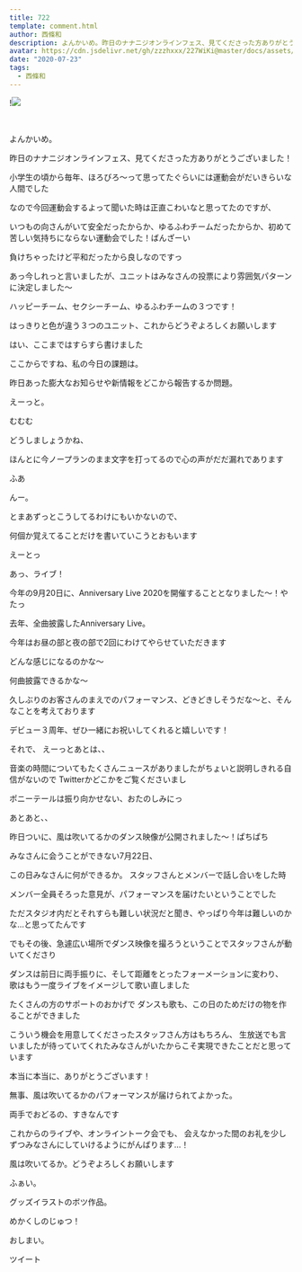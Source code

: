 ```yaml
---
title: 722
template: comment.html
author: 西條和
description: よんかいめ。昨日のナナニジオンラインフェス、見てくださった方ありがとうございました！...
avatar: https://cdn.jsdelivr.net/gh/zzzhxxx/227WiKi@master/docs/assets/photo/avatar/nagomi.jpg
date: "2020-07-23"
tags:
  - 西條和
---
```


!![](https://cdn.jsdelivr.net/gh/227WiKi/227WiKi-image@master/blog-image/nagomi-2020-07-23_1.jpg)



  ﻿
















よんかいめ。



















昨日のナナニジオンラインフェス、見てくださった方ありがとうございました！


















小学生の頃から毎年、ほろびろ〜って思ってたぐらいには運動会がだいきらいな人間でした











なので今回運動会するよって聞いた時は正直こわいなと思ってたのですが、






いつもの向さんがいて安全だったからか、ゆるふわチームだったからか、初めて苦しい気持ちにならない運動会でした！ばんざーい














負けちゃったけど平和だったから良しなのですっ
















あっ今しれっと言いましたが、ユニットはみなさんの投票により雰囲気パターンに決定しました〜






ハッピーチーム、セクシーチーム、ゆるふわチームの３つです！











はっきりと色が違う３つのユニット、これからどうぞよろしくお願いします



















はい、ここまではすらすら書けました






ここからですね、私の今日の課題は。














昨日あった膨大なお知らせや新情報をどこから報告するか問題。














えーっと。













むむむ
















どうしましょうかね、

















ほんとに今ノープランのまま文字を打ってるので心の声がだだ漏れであります













ふあ








んー。













とまあずっとこうしてるわけにもいかないので、











何個か覚えてることだけを書いていこうとおもいます
















えーとっ










あっ、ライブ！








今年の9月20日に、Anniversary Live 2020を開催することとなりました〜！やたっ









去年、全曲披露したAnniversary Live。



今年はお昼の部と夜の部で2回にわけてやらせていただきます





どんな感じになるのかな〜





何曲披露できるかな〜







久しぶりのお客さんのまえでのパフォーマンス、どきどきしそうだな〜と、そんなことを考えております











デビュー３周年、ぜひ一緒にお祝いしてくれると嬉しいです！
















それで、
えーっとあとは、、






音楽の時間についてもたくさんニュースがありましたがちょいと説明しきれる自信がないので
Twitterかどこかをご覧くださいまし









ポニーテールは振り向かせない、おたのしみにっ












あとあと、、










昨日ついに、風は吹いてるかのダンス映像が公開されました〜！ぱちぱち




















みなさんに会うことができない7月22日、

この日みなさんに何ができるか。
スタッフさんとメンバーで話し合いをした時


メンバー全員そろった意見が、パフォーマンスを届けたいということでした










ただスタジオ内だとそれすらも難しい状況だと聞き、やっぱり今年は難しいのかな…と思ってたんです











でもその後、急遽広い場所でダンス映像を撮ろうということでスタッフさんが動いてくださり








ダンスは前日に両手振りに、そして距離をとったフォーメーションに変わり、
歌はもう一度ライブをイメージして歌い直しました






たくさんの方のサポートのおかげで
ダンスも歌も、この日のためだけの物を作ることができました













こういう機会を用意してくださったスタッフさん方はもちろん、
生放送でも言いましたが待っていてくれたみなさんがいたからこそ実現できたことだと思っています












本当に本当に、ありがとうございます！











無事、風は吹いてるかのパフォーマンスが届けられてよかった。






両手でおどるの、すきなんです
















これからのライブや、オンライントーク会でも、
会えなかった間のお礼を少しずつみなさんにしていけるようにがんばります…！

















風は吹いてるか。どうぞよろしくお願いします




























ふぁい。











グッズイラストのボツ作品。




























めかくしのじゅつ！






















おしまい。


ツイート



